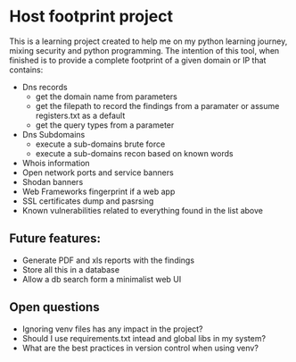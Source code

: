 # Host footprint project

This is a learning project created to help me on my python learning journey, mixing security and python programming. The intention of this tool, when finished is to provide a complete footprint of a given domain or IP that contains:
* Dns records
    * get the domain name from parameters
    * get the filepath to record the findings from a paramater or assume registers.txt as a default
    * get the query types from a parameter
* Dns Subdomains
    * execute a sub-domains brute force
    * execute a sub-domains recon based on known words
* Whois information
* Open network ports and service banners
* Shodan banners
* Web Frameworks fingerprint if a web app
* SSL certificates dump and pasrsing
* Known vulnerabilities related to everything found in the list above

## Future features:
* Generate PDF and xls reports with the findings
* Store all this in a database
* Allow a db search form a minimalist web UI

## Open questions
* Ignoring venv files has any impact in the project? 
* Should I use requirements.txt intead and global libs in my system?
* What are the best practices in version control when using venv?

